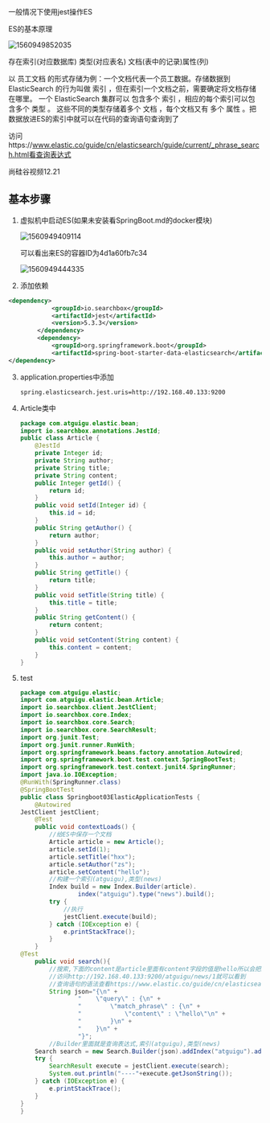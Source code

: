 一般情况下使用jest操作ES

ES的基本原理

![1560949852035](C:\Users\www17\AppData\Roaming\Typora\typora-user-images\1560949852035.png)

存在索引(对应数据库) 类型(对应表名) 文档(表中的记录)属性(列)

以 员工文档 的形式存储为例：一个文档代表一个员工数据。存储数据到 ElasticSearch 的行为叫做 索引 ，但在索引一个文档之前，需要确定将文档存储在哪里。
一个 ElasticSearch 集群可以 包含多个 索引 ，相应的每个索引可以包含多个 类型 。 这些不同的类型存储着多个 文档 ，每个文档又有 多个 属性 。把数据放进ES的索引中就可以在代码的查询语句查询到了

访问https://www.elastic.co/guide/cn/elasticsearch/guide/current/_phrase_search.html看查询表达式

尚硅谷视频12.21

## 基本步骤

1. 虚拟机中启动ES(如果未安装看SpringBoot.md的docker模块)

   ![1560949409114](C:\Users\www17\AppData\Roaming\Typora\typora-user-images\1560949409114.png)

   可以看出来ES的容器ID为4d1a60fb7c34

   ![1560949444335](C:\Users\www17\AppData\Roaming\Typora\typora-user-images\1560949444335.png)

   

2. 添加依赖

```xml
<dependency>
            <groupId>io.searchbox</groupId>
            <artifactId>jest</artifactId>
            <version>5.3.3</version>
        </dependency>
        <dependency>
            <groupId>org.springframework.boot</groupId>
            <artifactId>spring-boot-starter-data-elasticsearch</artifactId>
</dependency>
```

3. application.properties中添加

   ```properties
   spring.elasticsearch.jest.uris=http://192.168.40.133:9200
   ```

4. Article类中

   ```java
   package com.atguigu.elastic.bean;
   import io.searchbox.annotations.JestId;
   public class Article {
       @JestId
       private Integer id;
       private String author;
       private String title;
       private String content;
       public Integer getId() {
           return id;
       }
       public void setId(Integer id) {
           this.id = id;
       }
       public String getAuthor() {
           return author;
       }
       public void setAuthor(String author) {
           this.author = author;
       }
       public String getTitle() {
           return title;
       }
       public void setTitle(String title) {
           this.title = title;
       }
       public String getContent() {
           return content;
       }
       public void setContent(String content) {
           this.content = content;
       }
   }
   ```

   

5. test

   ```java
   package com.atguigu.elastic;
   import com.atguigu.elastic.bean.Article;
   import io.searchbox.client.JestClient;
   import io.searchbox.core.Index;
   import io.searchbox.core.Search;
   import io.searchbox.core.SearchResult;
   import org.junit.Test;
   import org.junit.runner.RunWith;
   import org.springframework.beans.factory.annotation.Autowired;
   import org.springframework.boot.test.context.SpringBootTest;
   import org.springframework.test.context.junit4.SpringRunner;
   import java.io.IOException;
   @RunWith(SpringRunner.class)
   @SpringBootTest
   public class Springboot03ElasticApplicationTests {
       @Autowired
   JestClient jestClient;
       @Test
       public void contextLoads() {
           //给ES中保存一个文档
           Article article = new Article();
           article.setId(1);
           article.setTitle("hxx");
           article.setAuthor("zs");
           article.setContent("hello");
           //构建一个索引(atguigu),类型(news)
           Index build = new Index.Builder(article).
                   index("atguigu").type("news").build();
           try {
               //执行
               jestClient.execute(build);
           } catch (IOException e) {
               e.printStackTrace();
           }
       }
   @Test
       public void search(){
           //搜索,下面的content是article里面有content字段的值是hello所以会把上面加进去的记录查到
           //访问http://192.168.40.133:9200/atguigu/news/1就可以看到
           //查询语句的语法查看https://www.elastic.co/guide/cn/elasticsearch/guide/current/_phrase_search.html
           String json="{\n" +
                   "    \"query\" : {\n" +
                   "        \"match_phrase\" : {\n" +
                   "            \"content\" : \"hello\"\n" +
                   "        }\n" +
                   "    }\n" +
                   "}";
           //Builder里面就是查询表达式,索引(atguigu),类型(news)
       Search search = new Search.Builder(json).addIndex("atguigu").addType("news").build();
       try {
           SearchResult execute = jestClient.execute(search);
           System.out.println("----"+execute.getJsonString());
       } catch (IOException e) {
           e.printStackTrace();
       }
   }
   }
   
   ```

   